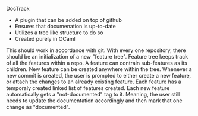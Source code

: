 DocTrack

- A plugin that can be added on top of github
- Ensures that documenation is up-to-date
- Utilizes a tree like structure to do so
- Created purely in OCaml

This should work in accordance with git. With every one repository, there should be an initialization of a new "feature tree". 
Feature tree keeps track of all the features within a repo. A feature can contrain sub-features as its children. New feature 
can be created anywhere within the tree. Whenever a new commit is created, the user is prompted to either create a new feature,
or attach the changes to an already existing feature. Each feature has a temporaly created linked list of features created. 
Each new feature automatically gets a "not-documented" tag to it. Meaning, the user still needs to update the documentation accordingly
and then mark that one change as "documented". 